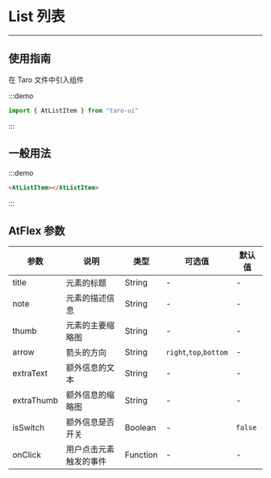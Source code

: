 # List 列表

---

## 使用指南

在 Taro 文件中引入组件

:::demo

```js
import { AtListItem } from "taro-ui"
```

:::

## 一般用法

:::demo

```html
<AtListItem></AtListItem>
```

:::

## AtFlex 参数

| 参数       | 说明                   | 类型     | 可选值                 | 默认值  |
| ---------- | ---------------------- | -------- | ---------------------- | ------- |
| title      | 元素的标题             | String   | -                      | -       |
| note       | 元素的描述信息         | String   | -                      | -       |
| thumb      | 元素的主要缩略图       | String   | -                      | -       |
| arrow      | 箭头的方向             | String   | `right`,`top`,`bottom` | -       |
| extraText  | 额外信息的文本         | String   | -                      | -       |
| extraThumb | 额外信息的缩略图       | String   | -                      | -       |
| isSwitch   | 额外信息是否开关       | Boolean  | -                      | `false` |
| onClick    | 用户点击元素触发的事件 | Function | -                      | -       |
